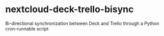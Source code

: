 # nextcloud-deck-trello-bisync
Bi-directional synchronization between Deck and Trello through a Python cron-runnable script
